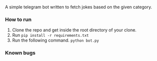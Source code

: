 A simple telegram bot written to fetch jokes based on the given category.

### How to run

1. Clone the repo and get inside the root directory of your clone.
2. Run `pip install -r requirements.txt`
3. Run the following command.
    `python bot.py`


### Known bugs


